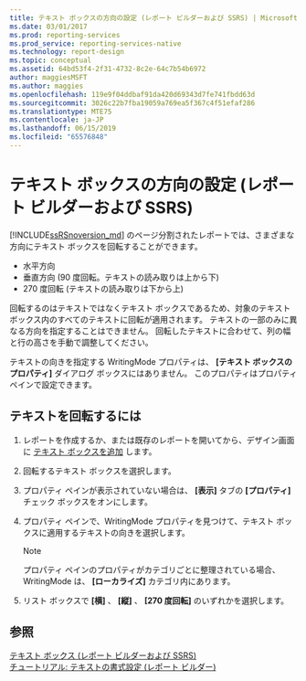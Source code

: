 ```yaml
---
title: テキスト ボックスの方向の設定 (レポート ビルダーおよび SSRS) | Microsoft Docs
ms.date: 03/01/2017
ms.prod: reporting-services
ms.prod_service: reporting-services-native
ms.technology: report-design
ms.topic: conceptual
ms.assetid: 64bd53f4-2f31-4732-8c2e-64c7b54b6972
author: maggiesMSFT
ms.author: maggies
ms.openlocfilehash: 119e9f04ddbaf91da420d69343d7fe741fbdd63d
ms.sourcegitcommit: 3026c22b7fba19059a769ea5f367c4f51efaf286
ms.translationtype: MTE75
ms.contentlocale: ja-JP
ms.lasthandoff: 06/15/2019
ms.locfileid: "65576848"
---
```

# <a name="set-text-box-orientation-report-builder-and-ssrs"></a>テキスト ボックスの方向の設定 (レポート ビルダーおよび SSRS)
[!INCLUDE[ssRSnoversion_md](../../includes/ssrsnoversion-md.md)] のページ分割されたレポートでは、さまざまな方向にテキスト ボックスを回転することができます。   
* 水平方向   
* 垂直方向 (90 度回転。テキストの読み取りは上から下)  
* 270 度回転 (テキストの読み取りは下から上)   
  
回転するのはテキストではなくテキスト ボックスであるため、対象のテキスト ボックス内のすべてのテキストに回転が適用されます。 テキストの一部のみに異なる方向を指定することはできません。 回転したテキストに合わせて、列の幅と行の高さを手動で調整してください。  
  
 テキストの向きを指定する WritingMode プロパティは、 **[テキスト ボックスのプロパティ]** ダイアログ ボックスにはありません。 このプロパティはプロパティ ペインで設定できます。   
  
## <a name="to-rotate-text"></a>テキストを回転するには  
  
1.  レポートを作成するか、または既存のレポートを開いてから、デザイン画面に [テキスト ボックスを追加](../../reporting-services/report-design/add-move-or-delete-a-text-box-report-builder-and-ssrs.md) します。  
  
3.  回転するテキスト ボックスを選択します。  
  
2.  プロパティ ペインが表示されていない場合は、 **[表示]** タブの **[プロパティ]** チェック ボックスをオンにします。  
  
4.  プロパティ ペインで、WritingMode プロパティを見つけて、テキスト ボックスに適用するテキストの向きを選択します。  
  
    > [!NOTE]  
    >  プロパティ ペインのプロパティがカテゴリごとに整理されている場合、WritingMode は、 **[ローカライズ]** カテゴリ内にあります。  
  
5.  リスト ボックスで **[横]** 、 **[縦]** 、 **[270 度回転]** のいずれかを選択します。  
  
## <a name="see-also"></a>参照  
 [テキスト ボックス (レポート ビルダーおよび SSRS)](../../reporting-services/report-design/text-boxes-report-builder-and-ssrs.md)   
 [チュートリアル: テキストの書式設定 (レポート ビルダー)](../../reporting-services/tutorial-format-text-report-builder.md)  
  
  
